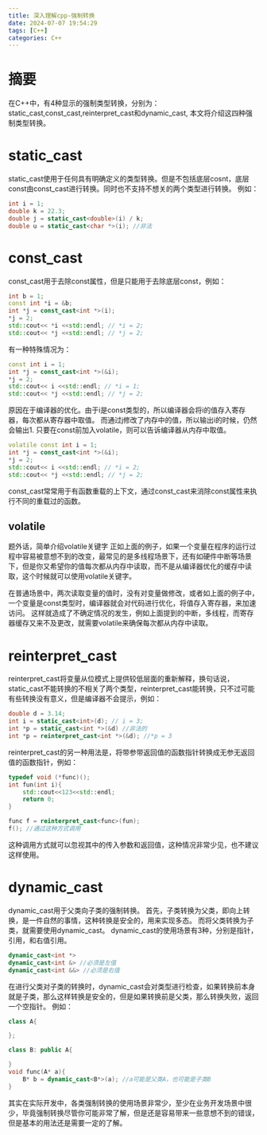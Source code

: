 ```yaml
---
title: 深入理解cpp-强制转换
date: 2024-07-07 19:54:29
tags: [C++]
categories: C++
---
```


# 摘要
在C++中，有4种显示的强制类型转换，分别为：static_cast,const_cast,reinterpret_cast和dynamic_cast, 本文将介绍这四种强制类型转换。

# static_cast
static_cast使用于任何具有明确定义的类型转换。但是不包括底层cosnt，底层const由const_cast进行转换。同时也不支持不想关的两个类型进行转换。
例如：
```c++
int i = 1;
double k = 22.3;
double j = static_cast<double>(i) / k;
double u = static_cast<char *>(i); //非法
```

# const_cast
const_cast用于去除const属性，但是只能用于去除底层const，例如：
```c++
int b = 1;
const int *i = &b;
int *j = const_cast<int *>(i);
*j = 2;
std::cout<< *i <<std::endl; // *i = 2;
std::cout<< *j <<std::endl; // *j = 2;
```
有一种特殊情况为：
```c++
const int i = 1;
int *j = const_cast<int *>(&i);
*j = 2;
std::cout<< i <<std::endl; // *i = 1;
std::cout<< *j <<std::endl; // *j = 2;
```
原因在于编译器的优化。由于i是const类型的，所以编译器会将i的值存入寄存器，每次都从寄存器中取值。
而通过j修改了内存中的值，所以输出i的时候，仍然会输出1.
只要在const前加入volatile，则可以告诉编译器从内存中取值。
```c++
volatile const int i = 1;
int *j = const_cast<int *>(&i);
*j = 2;
std::cout<< i <<std::endl; // *i = 2;
std::cout<< *j <<std::endl; // *j = 2;
```
const_cast常常用于有函数重载的上下文，通过const_cast来消除const属性来执行不同的重载过的函数。
## volatile
题外话，简单介绍volatile关键字
正如上面的例子，如果一个变量在程序的运行过程中容易被意想不到的改变，最常见的是多线程场景下，还有如硬件中断等场景下，但是你又希望你的值每次都从内存中读取，而不是从编译器优化的缓存中读取，这个时候就可以使用volatile关键字。

在普通场景中，两次读取变量的值时，没有对变量做修改，或者如上面的例子中，一个变量是const类型时，编译器就会对代码进行优化，将值存入寄存器，来加速访问。 这样就造成了不确定情况的发生，例如上面提到的中断，多线程，而寄存器缓存又来不及更改，就需要volatile来确保每次都从内存中读取。

# reinterpret_cast
reinterpret_cast将变量从位模式上提供较低层面的重新解释，换句话说，static_cast不能转换的不相关了两个类型，reinterpret_cast能转换，只不过可能有些转换没有意义，但是编译器不会提示，例如：
```c++
double d = 3.14;
int i = static_cast<int>(d); // i = 3;
int *p = static_cast<int *>(&d) //非法的
int *p = reinterpret_cast<int *>(&d); //*p = 3
```

reinterpret_cast的另一种用法是，将带参带返回值的函数指针转换成无参无返回值的函数指针，例如：
```c++
typedef void (*func)();
int fun(int i){
    std::cout<<123<<std::endl;
    return 0;
}

func f = reinterpret_cast<func>(fun);
f(); //通过这种方式调用
```
这种调用方式就可以忽视其中的传入参数和返回值，这种情况非常少见，也不建议这样使用。

# dynamic_cast
dynamic_cast用于父类向子类的强制转换。
首先，子类转换为父类，即向上转换，是一件自然的事情，这种转换是安全的，用来实现多态。
而将父类转换为子类，就需要使用dynamic_cast。
dynamic_cast的使用场景有3种，分别是指针，引用，和右值引用。
```c++
dynamic_cast<int *>
dynamic_cast<int &> //必须是左值
dynamic_cast<int &&> //必须是右值
```
在进行父类对子类的转换时，dynamic_cast会对类型进行检查，如果转换前本身就是子类，那么这样转换是安全的，但是如果转换前是父类，那么转换失败，返回一个空指针。
例如：
```c++
class A{

};

class B: public A{

}
void func(A* a){
    B* b = dynamic_cast<B*>(a); //a可能是父类A，也可能是子类B
}

```

其实在实际开发中，各类强制转换的使用场景非常少，至少在业务开发场景中很少，毕竟强制转换尽管你可能非常了解，但是还是容易带来一些意想不到的错误，但是基本的用法还是需要一定的了解。